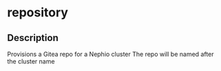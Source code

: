 # repository

## Description

Provisions a Gitea repo for a Nephio cluster
The repo will be named after the cluster name
